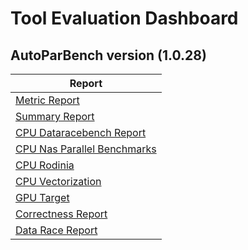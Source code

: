 # Tool Evaluation Dashboard

## AutoParBench version (1.0.28)
| Report |
| --- |
| [Metric Report](2020-01-16/Metrics-Report.md) |
| [Summary Report](2020-01-16/Summary-Report.md) |
| [CPU Dataracebench Report](2020-01-16/Detailed-Report-CPU_Dataracebench.md) |
| [CPU Nas Parallel Benchmarks](2020-01-16/Detailed-Report-CPU_NPB.md) |
| [CPU Rodinia](2020-01-16/Detailed-Report-CPU_Rodinia.md) |
| [CPU Vectorization](2020-01-16/Detailed-Report-CPU_Vectorization.md) |
| [GPU Target](2020-01-16/Detailed-Report-GPU_Target.md) |
| [Correctness Report](2020-01-16/Correctness_Report.md) |
| [Data Race Report](2020-01-16/DataRace_Report.md) |

